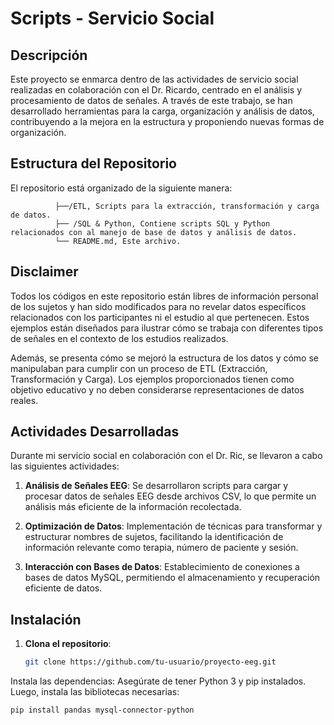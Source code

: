 # Scripts - Servicio Social

## Descripción
Este proyecto se enmarca dentro de las actividades de servicio social realizadas en colaboración con el Dr. Ricardo, centrado en el análisis y procesamiento de datos de señales. A través de este trabajo, se han desarrollado herramientas para la carga, organización y análisis de datos, contribuyendo a la mejora en la estructura y proponiendo nuevas formas de organización.

## Estructura del Repositorio
El repositorio está organizado de la siguiente manera:

              ├──/ETL, Scripts para la extracción, transformación y carga de datos. 
              ├── /SQL & Python, Contiene scripts SQL y Python relacionados con al manejo de base de datos y análisis de datos. 
              └── README.md, Este archivo.


## Disclaimer
Todos los códigos en este repositorio están libres de información personal de los sujetos y han sido modificados para no revelar datos específicos relacionados con los participantes ni el estudio al que pertenecen. Estos ejemplos están diseñados para ilustrar cómo se trabaja con diferentes tipos de señales en el contexto de los estudios realizados.

Además, se presenta cómo se mejoró la estructura de los datos y cómo se manipulaban para cumplir con un proceso de ETL (Extracción, Transformación y Carga). Los ejemplos proporcionados tienen como objetivo educativo y no deben considerarse representaciones de datos reales.

## Actividades Desarrolladas
Durante mi servicio social en colaboración con el Dr. Ric, se llevaron a cabo las siguientes actividades:

1. **Análisis de Señales EEG**: Se desarrollaron scripts para cargar y procesar datos de señales EEG desde archivos CSV, lo que permite un análisis más eficiente de la información recolectada.

2. **Optimización de Datos**: Implementación de técnicas para transformar y estructurar nombres de sujetos, facilitando la identificación de información relevante como terapia, número de paciente y sesión.

3. **Interacción con Bases de Datos**: Establecimiento de conexiones a bases de datos MySQL, permitiendo el almacenamiento y recuperación eficiente de datos.


## Instalación

1. **Clona el repositorio**:
   ```bash
   git clone https://github.com/tu-usuario/proyecto-eeg.git


Instala las dependencias: Asegúrate de tener Python 3 y pip instalados. Luego, instala las bibliotecas necesarias:

`pip install pandas mysql-connector-python`







